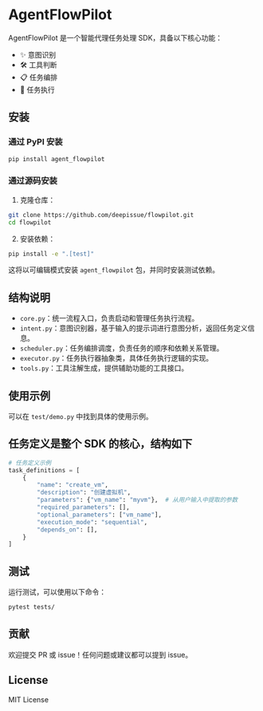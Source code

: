 
# AgentFlowPilot

AgentFlowPilot 是一个智能代理任务处理 SDK，具备以下核心功能：

- ✨ 意图识别
- 🛠️ 工具判断
- 📋 任务编排
- 🚀 任务执行

## 安装

### 通过 PyPI 安装

```bash
pip install agent_flowpilot
```

### 通过源码安装

1. 克隆仓库：

```bash
git clone https://github.com/deepissue/flowpilot.git
cd flowpilot
```

2. 安装依赖：

```bash
pip install -e ".[test]"
```

这将以可编辑模式安装 `agent_flowpilot` 包，并同时安装测试依赖。

## 结构说明

- `core.py`：统一流程入口，负责启动和管理任务执行流程。
- `intent.py`：意图识别器，基于输入的提示词进行意图分析，返回任务定义信息。
- `scheduler.py`：任务编排调度，负责任务的顺序和依赖关系管理。
- `executor.py`：任务执行器抽象类，具体任务执行逻辑的实现。
- `tools.py`：工具注解生成，提供辅助功能的工具接口。

## 使用示例

可以在 `test/demo.py` 中找到具体的使用示例。

## 任务定义是整个 SDK 的核心，结构如下

```python
# 任务定义示例
task_definitions = [
    {
        "name": "create_vm",
        "description": "创建虚拟机",
        "parameters": {"vm_name": "myvm"},  # 从用户输入中提取的参数
        "required_parameters": [],
        "optional_parameters": ["vm_name"],
        "execution_mode": "sequential",
        "depends_on": [],
    }
]
```

## 测试

运行测试，可以使用以下命令：

```bash
pytest tests/
```

## 贡献

欢迎提交 PR 或 issue！任何问题或建议都可以提到 issue。

## License

MIT License
